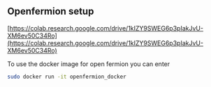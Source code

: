 
## Openfermion setup

[https://colab.research.google.com/drive/1kIZY9SWEG6p3pIakJvU-XM6ev50C34Ro](https://colab.research.google.com/drive/1kIZY9SWEG6p3pIakJvU-XM6ev50C34Ro)

To use the docker image for open fermion you can enter
```bash
sudo docker run -it openfermion_docker
```
